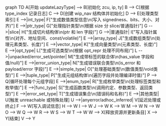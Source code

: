graph TD
    A[开始 updateLazyType] --> B[初始化 zcu, ip, ty]
    B --> C[根据 type_index 记录日志]
    C --> D[创建 wip_nav 结构体并初始化]
    D --> E[处理类型索引]
    E -->|int_type| F["生成数值类型信息\n(写入 signedness、bits、大小、对齐)"]
    E -->|ptr_type| G["处理指针类型\n(根据 size 分 slice/普通指针)"]
    G -->|slice| H["生成切片结构体\n(ptr 和 len 字段)"]
    G -->|普通指针| I["写入指针属性\n(对齐、地址空间、const/volatile)"]
    E -->|array_type| J["生成数组类型\n(处理元素类型、长度)"]
    E -->|vector_type| K["生成向量类型\n(元素类型、长度)"]
    E -->|opt_type| L["生成可选类型\n(根据 opt_repr 处理不同布局)"]
    L -->|unpacked/error_set/pointer| M["生成带标签的联合体\n(has_value 字段和值/null)"]
    E -->|error_union_type| N["生成错误联合类型\n(is_error 和 payload/error 字段)"]
    E -->|simple_type| O["处理基础类型\n(数值类型/void类型)"]
    E -->|tuple_type| P["生成元组结构体\n(遍历字段并处理编译时值)"]
    P --> Q[循环处理每个元组字段]
    E -->|enum_type| R["生成枚举类型\n(处理标签类型和枚举值)"]
    E -->|func_type| S["生成函数类型\n(调用约定、参数类型、返回类型)"]
    E -->|error_set_type| T["生成错误集合\n(错误码和名称)"]
    E -->|其他类型| U[触发 unreachable 或特殊处理]
    U -->|anyerror/adhoc_inferred| V[延迟处理或终止]
    F --> W[写入调试信息]
    H --> W
    I --> W
    J --> W
    K --> W
    M --> W
    N --> W
    O --> W
    Q --> W
    R --> W
    S --> W
    T --> W
    W --> X[释放资源并更新条目]
    X --> Y[结束]
    V --> Y
